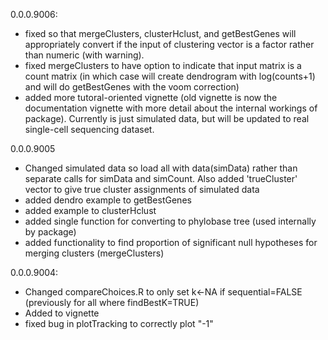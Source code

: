0.0.0.9006:

* fixed so that mergeClusters, clusterHclust, and getBestGenes will appropriately convert if the input of clustering vector is a factor rather than numeric (with warning).
* fixed mergeClusters to have option to indicate that input matrix is a count matrix (in which case will create dendrogram with log(counts+1) and will do getBestGenes with the voom correction) 
* added more tutoral-oriented vignette (old vignette is now the documentation vignette with more detail about the internal workings of package). Currently is just simulated data, but will be updated to real single-cell sequencing dataset.

0.0.0.9005

* Changed simulated data so load all with data(simData) rather than separate calls for simData and simCount. Also added 'trueCluster' vector to give true cluster assignments of simulated data
* added dendro example to getBestGenes
* added example to clusterHclust
* added single function for converting to phylobase tree (used internally by package)
* added functionality to find proportion of significant null hypotheses for merging clusters (mergeClusters)

0.0.0.9004:

* Changed compareChoices.R to only set k<-NA if sequential=FALSE (previously for all where findBestK=TRUE)
* Added to vignette
* fixed bug in plotTracking to correctly plot "-1"